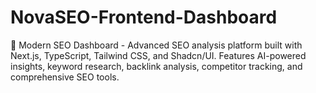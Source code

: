 # NovaSEO-Frontend-Dashboard
🚀 Modern SEO Dashboard - Advanced SEO analysis platform built with Next.js, TypeScript, Tailwind CSS, and Shadcn/UI. Features AI-powered insights, keyword research, backlink analysis, competitor tracking, and comprehensive SEO tools.

